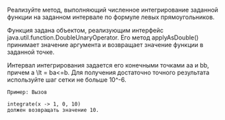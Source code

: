 Реализуйте метод, выполняющий численное интегрирование 
заданной функции на заданном интервале по формуле левых 
прямоугольников.

Функция задана объектом, реализующим интерфейс 
java.util.function.DoubleUnaryOperator. Его метод 
applyAsDouble() принимает значение аргумента и возвращает 
значение функции в заданной точке.

Интервал интегрирования задается его конечными точками 
aa и bb, причем a \lt = ba<=b. Для получения достаточно 
точного результата используйте шаг сетки не больше 10^-6.
```
Пример: Вызов

integrate(x -> 1, 0, 10)
должен возвращать значение 10.
```
